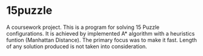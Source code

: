 # 15puzzle
A coursework project.
This is a program for solving 15 Puzzle configurations. It is achieved by implemented A* algorithm with a heuristics funtion (Manhattan Distance).
The primary focus was to make it fast. Length of any solution produced is not taken into consideration.
